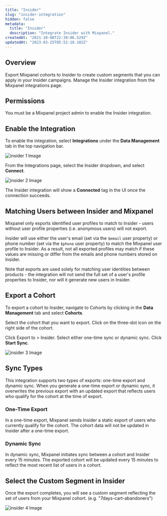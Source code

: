 ```yaml
---
title: "Insider"
slug: "insider-integration"
hidden: false
metadata: 
  title: "Insider"
  description: "Integrate Insider with Mixpanel."
createdAt: "2021-10-08T22:39:06.529Z"
updatedAt: "2023-03-25T05:52:10.102Z"
---
```


## Overview

Export Mixpanel cohorts to Insider to create custom segments that you can apply in your Insider campaigns. Manage the Insider integration from the Mixpanel integrations page.

## Permissions

You must be a Mixpanel project admin to enable the Insider integration.

## Enable the Integration

To enable the integration, select **Integrations** under the **Data Management** tab in the top navigation bar.

![insider 1 Image](https://raw.githubusercontent.com/ranic/mixpanel-docs/main/media/Other%20Bits/Cohort%20Syncs/Insider/insider1.png)

From the Integrations page, select the Insider dropdown, and select **Connect**.

![insider 2 Image](https://raw.githubusercontent.com/ranic/mixpanel-docs/main/media/Other%20Bits/Cohort%20Syncs/Insider/insider2.png)

The Insider integration will show a **Connected** tag in the UI once the connection succeeds.

## Matching Users between Insider and Mixpanel

Mixpanel only exports identified user profiles to match to Insider - users without user profile properties (i.e. anonymous users) will not export.

Insider will use either the user's email (set via the `$email` user property) or phone number (set via the `$phone` user property) to match the Mixpanel user profile to Insider. As a result, not all exported profiles may match if these values are missing or differ from the emails and phone numbers stored on Insider.

Note that exports are used solely for matching user identities between products - the integration will not send the full set of a user's profile properties to Insider, nor will it generate new users in Insider.

## Export a Cohort

To export a cohort to Insider, navigate to Cohorts by clicking in the **Data Management** tab and select **Cohorts**.

Select the cohort that you want to export. Click on the three-dot icon on the right side of the cohort.

Click Export to > Insider. Select either one-time sync or dynamic sync. Click **Start Sync**.

![insider 3 Image](https://raw.githubusercontent.com/ranic/mixpanel-docs/main/media/Other%20Bits/Cohort%20Syncs/Insider/insider3.png)

## Sync Types

This integration supports two types of exports: one-time export and dynamic sync. When you generate a one-time export or dynamic sync, it overwrites the previous export with an updated export that reflects users who qualify for the cohort at the time of export.

### One-Time Export
In a one-time export, Mixpanel sends Insider a static export of users who currently qualify for the cohort. The cohort data will not be updated in Insider after a one-time export.

### Dynamic Sync
In dynamic sync, Mixpanel initiates sync between a cohort and Insider every 15 minutes. The exported cohort will be updated every 15 minutes to reflect the most recent list of users in a cohort.

## Select the Custom Segment in Insider

Once the export completes, you will see a custom segment reflecting the set of users from your Mixpanel cohort. (e.g. "7days-cart-abandoners")

![insider 4 Image](https://raw.githubusercontent.com/ranic/mixpanel-docs/main/media/Other%20Bits/Cohort%20Syncs/Insider/insider4.png)
